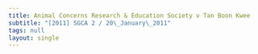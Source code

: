 ```yaml
---
title: Animal Concerns Research & Education Society v Tan Boon Kwee
subtitle: "[2011] SGCA 2 / 20\_January\_2011"
tags: null
layout: single
---
```


